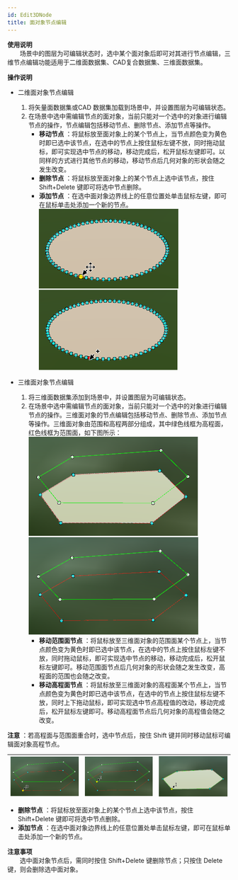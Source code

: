 ```yaml
---
id: Edit3DNode
title: 面对象节点编辑
---
```

**使用说明**  
　　场景中的图层为可编辑状态时，选中某个面对象后即可对其进行节点编辑，三维节点编辑功能适用于二维面数据集、CAD复合数据集、三维面数据集。

**操作说明**

* 二维面对象节点编辑  
  
  1. 将矢量面数据集或CAD 数据集加载到场景中，并设置图层为可编辑状态。
  2. 在场景中选中需编辑节点的面对象，当前只能对一个选中的对象进行编辑节点的操作，节点编辑包括移动节点、删除节点、添加节点等操作。 
     * **移动节点** ：将鼠标放至面对象上的某个节点上，当节点颜色变为黄色时即已选中该节点，在选中的节点上按住鼠标左键不放，同时拖动鼠标，即可实现选中节点的移动，移动完成后，松开鼠标左键即可。以同样的方式进行其他节点的移动，移动节点后几何对象的形状会随之发生改变。
     * **删除节点** ：将鼠标放至面对象上的某个节点上选中该节点，按住 Shift+Delete 键即可将选中节点删除。
     * **添加节点** ：在选中面对象边界线上的任意位置处单击鼠标左键，即可在鼠标单击处添加一个新的节点。  
   ![ 移动/删除节点](img/MoveNode.png)   
   ![添加节点](img/AddNode.png)     

* 三维面对象节点编辑

  1. 将三维面数据集添加到场景中，并设置图层为可编辑状态。
  2. 在场景中选中需编辑节点的面对象，当前只能对一个选中的对象进行编辑节点的操作。三维面对象的节点编辑包括移动节点、删除节点、添加节点等操作。三维面对象由范围和高程两部分组成，其中绿色线框为高程面，红色线框为范围面，如下图所示：  
  ![贴地模式选中三维面](img/SelectGeometry3D1.png)  
  ![非贴地模式选中三维面](img/SelectGeometry3D2.png)   
     * **移动范围面节点** ：将鼠标放至三维面对象的范围面某个节点上，当节点颜色变为黄色时即已选中该节点，在选中的节点上按住鼠标左键不放，同时拖动鼠标，即可实现选中节点的移动，移动完成后，松开鼠标左键即可。移动范围面节点后几何对象的形状会随之发生改变，高程面的范围也会随之改变。
     * **移动高程面节点** ：将鼠标放至三维面对象的高程面某个节点上，当节点颜色变为黄色时即已选中该节点，在选中的节点上按住鼠标左键不放，同时上下拖动鼠标，即可实现选中节点高程值的改动，移动完成后，松开鼠标左键即可。移动高程面节点后几何对象的高程值会随之改变。 

**注意** ：若高程面与范围面重合时，选中节点后，按住 Shift 键并同时移动鼠标可编辑面对象高程节点。

![移动范围面节点](img/MoveNode3D1.png) | ![移动高程面节点](img/MoveNode3D2.png) | ![重合时按Shift键移动高程面节点](img/MoveNode3D3.png)  
---|---|---  

  * **删除节点** ：将鼠标放至面对象上的某个节点上选中该节点，按住 Shift+Delete 键即可将选中节点删除。
  * **添加节点** ：在选中面对象边界线上的任意位置处单击鼠标左键，即可在鼠标单击处添加一个新的节点。

**注意事项**  
　　选中面对象节点后，需同时按住 Shift+Delete 键删除节点；只按住 Delete 键，则会删除选中面对象。

 

